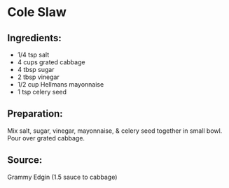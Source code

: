 Cole Slaw
=========

Ingredients:
------------

- 1/4 tsp salt
- 4 cups grated cabbage
- 4 tbsp sugar
- 2 tbsp vinegar
- 1/2 cup Hellmans mayonnaise
- 1 tsp celery seed

Preparation:
------------

Mix salt, sugar, vinegar, mayonnaise, & celery seed together in small bowl.
Pour over grated cabbage.

Source:
-------
Grammy Edgin (1.5 sauce to cabbage)
